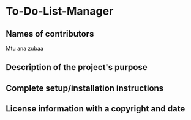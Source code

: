 # To-Do-List-Manager

## Names of contributors
Mtu ana zubaa
## Description of the project's purpose

## Complete setup/installation instructions

## License information with a copyright and date